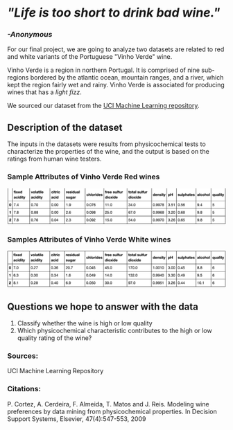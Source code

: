 # *"Life is too short to drink bad wine."*
### *-Anonymous*
          
      
 
 For our final project, we are going to analyze two datasets are related to red and white variants of the Portuguese "Vinho Verde" wine.
 
 Vinho Verde is a region in northern Portugal. It is comprised of nine sub-regions bordered by the atlantic ocean, mountain ranges, and a river, which kept the region fairly wet and rainy. Vinho Verde is associated for producing wines that has a *light fizz*. 
 
 We sourced our dataset from the [UCI Machine Learning repository](https://archive.ics.uci.edu/ml/datasets/wine+quality).
 
 
 ## Description of the dataset
 The inputs in the datasets were results from physicochemical tests to characterize the properties of the wine, and the output is based on the ratings from human wine testers.
 
 ### Sample Attributes of Vinho Verde Red wines
 ![Sample Attributes of Red Wine](Images/red_wine.png)
 
 
 ### Samples Attributes of Vinho Verde White wines
 ![Sample Attributed of White Wine](Images/white_wine.png)
 
 
 ## Questions we hope to answer with the data
 
 1. Classify whether the wine is high or low quality
 2. Which physicochemical characteristic contributes to the high or low quality rating of the wine?
 
 
### Sources:

UCI Machine Learning Repository

### Citations:

P. Cortez, A. Cerdeira, F. Almeida, T. Matos and J. Reis.
Modeling wine preferences by data mining from physicochemical properties. In Decision Support Systems, Elsevier, 47(4):547-553, 2009
